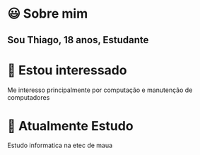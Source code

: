 
# 😃 Sobre mim
 ## Sou Thiago, 18 anos, Estudante
# 💯 Estou interessado
  Me interesso principalmente por computação e manutenção de computadores
# 🔨 Atualmente Estudo
  Estudo informatica na etec de maua
